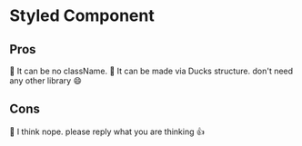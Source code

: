 # Styled Component

## Pros

🎄 It can be no className.
🎄 It can be made via Ducks structure. don't need any other library 😄

## Cons

🎄 I think nope. please reply what you are thinking 👍